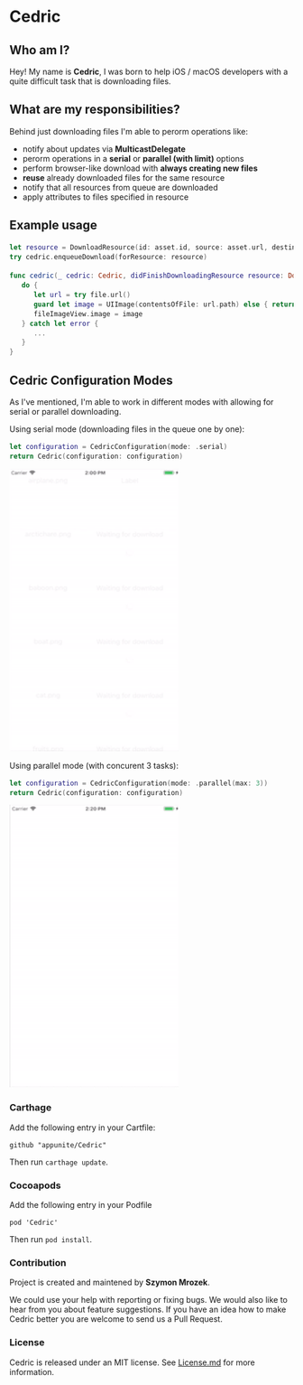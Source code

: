 # Cedric

## Who am I? 

Hey! My name is **Cedric**, I was born to help iOS / macOS developers with a quite difficult task that is downloading files. 

## What are my responsibilities? 

Behind just downloading files I'm able to perorm operations like:
- notify about updates via **MulticastDelegate**
- perorm operations in a **serial** or **parallel (with limit)** options
- perform browser-like download with **always creating new files**
- **reuse** already downloaded files for the same resource 
- notify that all resources from queue are downloaded 
- apply attributes to files specified in resource

## Example usage 

```swift
let resource = DownloadResource(id: asset.id, source: asset.url, destinationName: asset.name + ".mp3", mode: .notDownloadIfExists)
try cedric.enqueueDownload(forResource: resource) 

func cedric(_ cedric: Cedric, didFinishDownloadingResource resource: DownloadResource, toFile file: DownloadedFile) {
   do { 
      let url = try file.url()
      guard let image = UIImage(contentsOfFile: url.path) else { return }	
      fileImageView.image = image
   } catch let error {
      ...
   }
}
```

## Cedric Configuration Modes

As I've mentioned, I'm able to work in different modes with allowing for serial or parallel downloading. 

Using serial mode (downloading files in the queue one by one):

```swift
let configuration = CedricConfiguration(mode: .serial)
return Cedric(configuration: configuration)
```

<img src="Resources/cedric-serial.gif" width="300" height="500" />

Using parallel mode (with concurent 3 tasks): 

```swift
let configuration = CedricConfiguration(mode: .parallel(max: 3))
return Cedric(configuration: configuration)
```

<img src="Resources/cedric-parallel.gif" width="300" height="500" />

### Carthage

Add the following entry in your Cartfile:

```
github "appunite/Cedric"
```

Then run `carthage update`.

### Cocoapods

Add the following entry in your Podfile

```
pod 'Cedric'
```

Then run `pod install`.

### Contribution

Project is created and maintened by **Szymon Mrozek**.

We could use your help with reporting or fixing bugs. We would also like to hear from you about feature suggestions. If you have an idea how to make Cedric better you are welcome to send us a Pull Request.

### License

Cedric is released under an MIT license. See [License.md](LICENSE.md) for more information.

